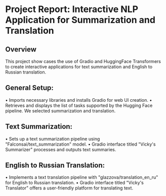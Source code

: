 # Project Report: Interactive NLP Application for Summarization and Translation
## Overview
This project show cases the use of Gradio and HuggingFace Transformers to create interactive applications for text summarization and English to Russian translation. 
## General Setup:
•	Imports necessary libraries and installs Gradio for web UI creation.
•	Retrieves and displays the list of tasks supported by the Hugging Face pipeline. We selected summarization and translation.
## Text Summarization:
•	Sets up a text summarization pipeline using "Falconsai/text_summarization" model.
•	Gradio interface titled "Vicky's Summarizer" processes and outputs text summaries.
## English to Russian Translation:
•	Implements a text translation pipeline with "glazzova/translation_en_ru" for English to Russian translation.
•	Gradio interface titled "Vicky's Translator" offers a user-friendly platform for translating text.
